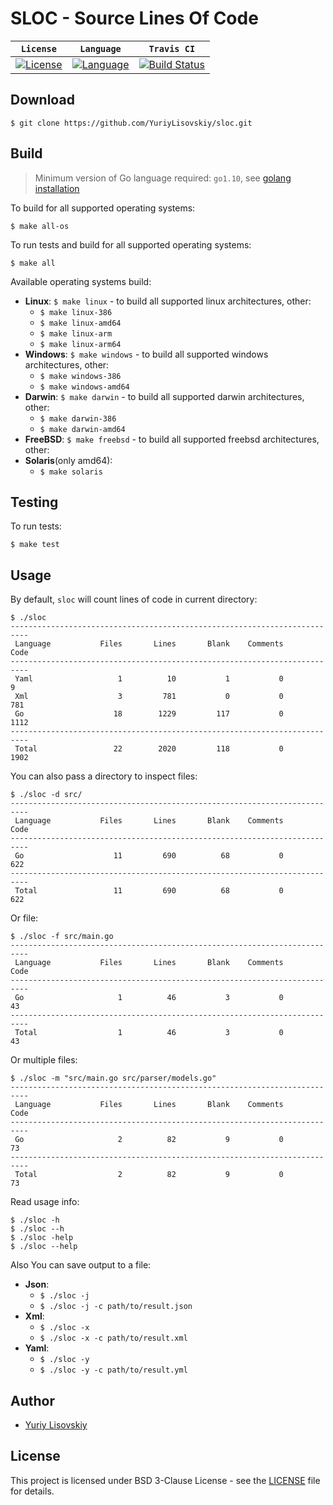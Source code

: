 # SLOC - Source Lines Of Code
| **`License`** | **`Language`** | **`Travis CI`** |
|-----------------|---------------------|------------------|
|[![License](https://img.shields.io/badge/BSD-3--Clause-orange.svg)](LICENSE) | [![Language](https://img.shields.io/badge/Go-1.10-blue.svg)](https://golang.org/) | [![Build Status](https://travis-ci.org/YuriyLisovskiy/sloc.svg?branch=master)](https://travis-ci.org/YuriyLisovskiy/sloc)|
## Download
```
$ git clone https://github.com/YuriyLisovskiy/sloc.git
```
## Build
> Minimum version of Go language required: `go1.10`, see [golang installation](https://golang.org/doc/install)

To build for all supported operating systems:
```
$ make all-os
``` 
To run tests and build for all supported operating systems:
```
$ make all
```
Available operating systems build:
* **Linux**: `$ make linux` - to build all supported linux architectures, other:
	* `$ make linux-386`
	* `$ make linux-amd64`
	* `$ make linux-arm`
	* `$ make linux-arm64`
* **Windows**: `$ make windows` - to build all supported windows architectures, other:
	* `$ make windows-386`
	* `$ make windows-amd64`
* **Darwin**: `$ make darwin` - to build all supported darwin architectures, other:
	* `$ make darwin-386`
	* `$ make darwin-amd64`
* **FreeBSD**: `$ make freebsd` - to build all supported freebsd architectures, other:
* **Solaris**(only amd64):
	* `$ make solaris`
## Testing
To run tests:
```
$ make test
```
## Usage
By default, `sloc` will count lines of code in current directory:
```
$ ./sloc
--------------------------------------------------------------------------
 Language           Files       Lines       Blank    Comments        Code
--------------------------------------------------------------------------
 Yaml                   1          10           1           0           9
 Xml                    3         781           0           0         781
 Go                    18        1229         117           0        1112
--------------------------------------------------------------------------
 Total                 22        2020         118           0        1902
```
You can also pass a directory to inspect files:
```
$ ./sloc -d src/
--------------------------------------------------------------------------
 Language           Files       Lines       Blank    Comments        Code
--------------------------------------------------------------------------
 Go                    11         690          68           0         622
--------------------------------------------------------------------------
 Total                 11         690          68           0         622

```
Or file:
```
$ ./sloc -f src/main.go
--------------------------------------------------------------------------
 Language           Files       Lines       Blank    Comments        Code
--------------------------------------------------------------------------
 Go                     1          46           3           0          43
--------------------------------------------------------------------------
 Total                  1          46           3           0          43

```
Or multiple files:
```
$ ./sloc -m "src/main.go src/parser/models.go"
--------------------------------------------------------------------------
 Language           Files       Lines       Blank    Comments        Code
--------------------------------------------------------------------------
 Go                     2          82           9           0          73
--------------------------------------------------------------------------
 Total                  2          82           9           0          73

```
Read usage info:
```
$ ./sloc -h
$ ./sloc --h
$ ./sloc -help
$ ./sloc --help
```
Also You can save output to a file:
* **Json**: 
	* `$ ./sloc -j`
	* `$ ./sloc -j -c path/to/result.json`
* **Xml**:
	* `$ ./sloc -x`
	* `$ ./sloc -x -c path/to/result.xml`
* **Yaml**:
	* `$ ./sloc -y`
	* `$ ./sloc -y -c path/to/result.yml`
## Author
* [Yuriy Lisovskiy](https://github.com/YuriyLisovskiy)
## License
 This project is licensed under BSD 3-Clause License - see the [LICENSE](LICENSE) file for details.
